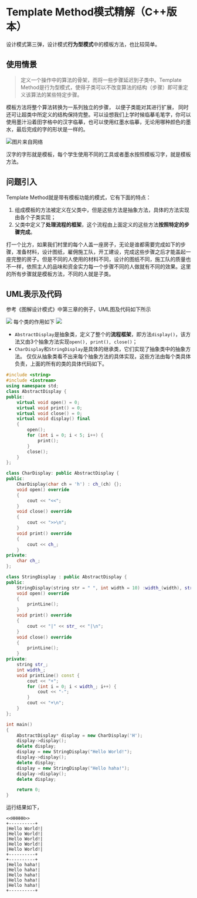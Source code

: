 # Template Method模式精解（C++版本）

设计模式第三弹，设计模式**行为型模式**中的模板方法，也比较简单。

<!--more-->
## 使用情景
> 定义一个操作中的算法的骨架，而将一些步骤延迟到子类中。Template Method是行为型模式，使得子类可以不改变算法的结构（步骤）即可重定义该算法的某些特定步骤。

模板方法将整个算法转换为一系列独立的步骤， 以便子类能对其进行扩展， 同时还可让超类中所定义的结构保持完整。可以设想我们上学时候临摹毛笔字，你可以使用墨汁沿着田字格中的汉字临摹，也可以使用红墨水临摹，无论用哪种颜色的墨水，最后完成的字的形状是一样的。

![图片来自网络](https://pic.imgdb.cn/item/608bf40bd1a9ae528f53b668.png)

汉字的字形就是模板，每个学生使用不同的工具或者墨水按照模板习字，就是模板方法。

## 问题引入

Template Method就是带有模板功能的模式，它有下面的特点：
1. 组成模板的方法被定义在父类中，但是这些方法是抽象方法，具体的方法实现由各个子类实现；
2. 父类中定义了**处理流程的框架**，这个流程由上面定义的这些方法**按照特定的步骤完成**。

打一个比方，如果我们村里的每个人盖一座房子，无论是谁都需要完成如下的步骤，准备材料，设计图纸，雇佣施工队，开工建设，完成这些步骤之后才能盖起一座完整的房子。但是不同的人使用的材料不同，设计的图纸不同，施工队的质量也不一样，依照主人的品味和资金实力每一个步骤不同的人做就有不同的效果。这里的所有步骤就是模板方法，不同的人就是子类。

## UML表示及代码

参考《图解设计模式》中第三章的例子，UML图及代码如下所示

![](https://pic.imgdb.cn/item/608bf6c0d1a9ae528f6ea0ee.png)
每个类的作用如下
![](https://pic.imgdb.cn/item/608bf701d1a9ae528f712d27.png)

- `AbstractDisplay`是抽象类，定义了整个的**流程框架**，即方法`display()`，该方法又由3个抽象方法实现`open(), print(), close()`；
- `CharDisplay`和`StringDisplay`是具体的继承类，它们实现了抽象类中的抽象方法。
仅仅从抽象类看不出来每个抽象方法的具体实现，这些方法由每个类具体负责，上面的所有的类的具体代码如下。

```cpp
#include <string>
#include <iostream>
using namespace std;
class AbstractDisplay {
public:
	virtual void open() = 0;
	virtual void print() = 0;
	virtual void close() = 0;
	virtual void display() final
	{
		open();
		for (int i = 0; i < 5; i++) {
			print();
		}
		close();
	}
};

class CharDisplay: public AbstractDisplay {
public:
	CharDisplay(char ch = 'h') : ch_(ch) {};
	void open() override
	{
		cout << "<<";
	}
	void close() override
	{
		cout << ">>\n";
	}
	void print() override
	{
		cout << ch_;
	}
private:
	char ch_;
};

class StringDisplay : public AbstractDisplay {
public:
	StringDisplay(string str = " ", int width = 10) :width_(width), str_(str) {};
	void open() override
	{
		printLine();
	}
	void print() override
	{
		cout << "|" << str_ << "|\n";
	}
	void close() override
	{
		printLine();
	}
private:
	string str_;
	int width_;
	void printLine() const {
		cout << "+";
		for (int i = 0; i < width_; i++) {
			cout << "-";
		}
		cout << "+\n";
	}
};

int main()
{
	AbstractDisplay* display = new CharDisplay('H');
	display->display();
	delete display;
	display = new StringDisplay("Hello World!");
	display->display();
	delete display;
	display = new StringDisplay("Hello haha!");
	display->display();
	delete display;

	return 0;
}
```
运行结果如下，
```shell
<<HHHHH>>
+----------+
|Hello World!|
|Hello World!|
|Hello World!|
|Hello World!|
|Hello World!|
+----------+
+----------+
|Hello haha!|
|Hello haha!|
|Hello haha!|
|Hello haha!|
|Hello haha!|
+----------+
```
